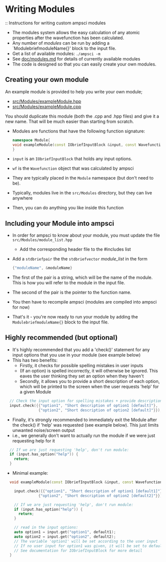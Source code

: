 # Writing Modules

:: Instructions for writing custom ampsci modules

- The modules system allows the easy calculation of any atomic properties after the wavefunction has been calculated.
- Any number of _modules_ can be run by adding a `ModulebriefmoduleName{}' block to the input file.
- Get a list of available modules: `./ampsci -m`
- See [doc/modules.md](/doc/modules.md) for details of currently available modules
- The code is designed so that you can easily create your own modules.

## Creating your own module

An example module is provided to help you write your own module;

- [src/Modules/exampleModule.hpp](/src/Modules/exampleModule.hpp)
- [src/Modules/exampleModule.cpp](/src/Modules/exampleModule.cpp)

You should duplicate this module (both the .cpp and .hpp files) and give it a new name. That will be much easier than starting from scratch.

- Modules are functions that have the following function signature:

  ```cpp
  namespace Module{
  void exampleModule(const IObriefInputBlock &input, const Wavefunction &wf);
  }
  ```

- `input` is an `IObriefInputBlock` that holds any input options.

- `wf` is the `Wavefunction` object that was calculated by ampsci

- They are typically placed in the `Module` namespace (but don't need to be).

- Typically, modules live in the `src/Modules` directory, but they can live anywhere

- Then, you can do anything you like inside this function

## Including your Module into ampsci

- In order for ampsci to know about your module, you must update the file `src/Modules/module_list.hpp`
  - Add the corresponding header file to the #includes list

- Add a `stdbriefpair` the the `stdbriefvector` _module_list_ in the form

    ```cpp
    {"moduleName", &moduleName}
    ```

- The first of the pair is a string, which will be the name of the module. This is how you will refer to the module in the input file.

- The second of the pair is the pointer to the function name.

- You then have to recompile ampsci (modules are compiled into ampsci for now)

- That's it - you're now ready to run your module by adding the `ModulebriefmoduleName{}` block to the input file.

## Highly recommended (but optional)

- It's highly recommended that you add a 'check()' statement for any input options that you use in your module (see example below)
- This has two benefits:
  - Firstly, it checks for possible spelling mistakes in user inputs
  - (If an option) is spelled incorrectly, it will otherwise be ignored. This eaves the user thinking they set an option when they haven't
  - Secondly, it allows you to provide a short description of each option, which will be printed to the screen when the user requests 'help' for a given Module

```cpp
  // Check the input option for spelling mistakes + provide description
  input.check({{"option1", "Short description of option1 [default]"},
               {"option2", "Short description of option2 [default]"}});
```

- Finally, it's strongly recommended to immediately exit the Module after the check() if 'help' was requested (see example below). This just limits unwanted noise/screen output
- i.e., we generally don't want to actually run the module if we were just requesting help for it

```cpp
  // If we are just requesting 'help', don't run module:
  if (input.has_option("help")) {
    return;
  }
```

- Minimal example:

```cpp
  void exampleModule(const IObriefInputBlock &input, const Wavefunction &wf){

    input.check({{"option1", "Short description of option1 [default1]"},
               {"option2", "Short description of option2 [default2]"}});

    // If we are just requesting 'help', don't run module:
    if (input.has_option("help")) {
      return;
    }

    // read in the input options:
    auto option1 = input.get("option1", default1);
    auto option2 = input.get("option2", default2);
    // The variable 'option1' will be set according to the user input
    // If no user input for option1 was given, it will be set to default1
    // See documentation for IObriefInputBlock for more detail
  }
```
